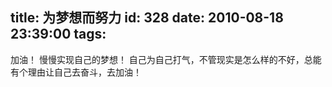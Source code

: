 title: 为梦想而努力
id: 328
date: 2010-08-18 23:39:00
tags:
---

加油！
慢慢实现自己的梦想！
自己为自己打气，不管现实是怎么样的不好，总能有个理由让自己去奋斗，去加油！